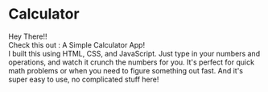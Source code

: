# Calculator
Hey There!!<br>
Check this out : A Simple Calculator App!<br>
I built this using HTML, CSS, and JavaScript.
Just type in your numbers and operations, and watch it crunch the numbers for you.
It's perfect for quick math problems or when you need to figure something out fast.
And it's super easy to use, no complicated stuff here!
